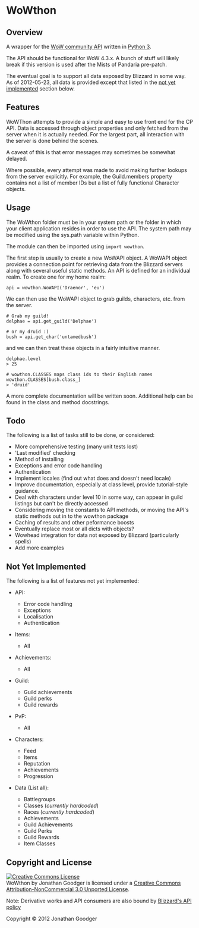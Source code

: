 ﻿# WoWthon #
## Overview ##
A wrapper for the [WoW community API][api docs] written in [Python 3][python].

The API should be functional for WoW 4.3.x. A bunch of stuff will likely break
if this version is used after the Mists of Pandaria pre-patch.

The eventual goal is to support all data exposed by Blizzard in some way.
As of 2012-05-23, all data is provided except that listed in the [not yet
implemented][nyi] section below.

[api docs]: http://blizzard.github.com/api-wow-docs/
[python]: http://www.python.org/
[nyi]: #not-yet-implemented

## Features ##
WoWThon attempts to provide a simple and easy to use front end for the CP API.
Data is accessed through object properties and only fetched from the server
when it is actually needed. For the largest part, all interaction with the
server is done behind the scenes.

A caveat of this is that error messages may sometimes be somewhat delayed.

Where possible, every attempt was made to avoid making further lookups from
the server explicitly. For example, the Guild.members property contains not
a list of member IDs but a list of fully functional Character objects.

## Usage ##
The WoWthon folder must be in your system path or the folder in which your
client application resides in order to use the API. The system path may be
modified using the sys.path variable within Python.

The module can then be imported using `import wowthon`.

The first step is usually to create a new WoWAPI object. A WoWAPI object
provides a connection point for retrieving data from the Blizzard servers
along with several useful static methods. An API is defined for an individual
realm. To create one for my home realm:

    api = wowthon.WoWAPI('Draenor', 'eu')

We can then use the WoWAPI object to grab guilds, characters, etc. from the
server.

    # Grab my guild!
    delphae = api.get_guild('Delphae')
    
    # or my druid :)
    bush = api.get_char('untamedbush')
    
and we can then treat these objects in a fairly intuitive manner.

    delphae.level
    > 25
    
    # wowthon.CLASSES maps class ids to their English names
    wowthon.CLASSES[bush.class_]
    > 'druid'
    
A more complete documentation will be written soon. Additional help can be
found in the class and method docstrings.

## Todo ##
The following is a list of tasks still to be done, or considered:

- More comprehensive testing (many unit tests lost)
- 'Last modified' checking
- Method of installing
- Exceptions and error code handling
- Authentication
- Implement locales (find out what does and doesn't need locale)
- Improve documentation, especially at class level, provide
  tutorial-style guidance.
- Deal with characters under level 10 in some way, can appear in guild
  listings but can't be directly accessed
- Considering moving the constants to API methods, or moving the
  API's static methods out in to the wowthon package
- Caching of results and other peformance boosts
- Eventually replace most or all dicts with objects?
- Wowhead integration for data not exposed by Blizzard (particularly spells)
- Add more examples

## Not Yet Implemented ##
The following is a list of features not yet implemented:

- API:
    - Error code handling
    - Exceptions
    - Localisation
    - Authentication

- Items:
    - All

- Achievements:
    - All

- Guild:
    - Guild achievements
    - Guild perks
    - Guild rewards

- PvP:
    - All

- Characters:
    - Feed
    - Items
    - Reputation
    - Achievements
    - Progression

- Data (List all):
    - Battlegroups
    - Classes (*currently hardcoded*)
    - Races (*currently hardcoded*)
    - Achievements
    - Guild Achievements
    - Guild Perks
    - Guild Rewards
    - Item Classes
    
## Copyright and License ##
<a rel="license" href="http://creativecommons.org/licenses/by-nc/3.0/">
<img alt="Creative Commons License" style="border-width:0"
src="http://i.creativecommons.org/l/by-nc/3.0/88x31.png" />
</a><br /><span xmlns:dct="http://purl.org/dc/terms/" property="dct:title">
WoWthon</span> by <span xmlns:cc="http://creativecommons.org/ns#" 
property="cc:attributionName">Jonathan Goodger</span> is licensed under a 
<a rel="license" href="http://creativecommons.org/licenses/by-nc/3.0/">
Creative Commons Attribution-NonCommercial 3.0 Unported License</a>.

Note: Derivative works and API consumers are also bound by
 [Blizzard's API policy][api policy]

Copyright © 2012 Jonathan Goodger

[api policy]: http://blizzard.github.com/api-wow-docs/#idp56608